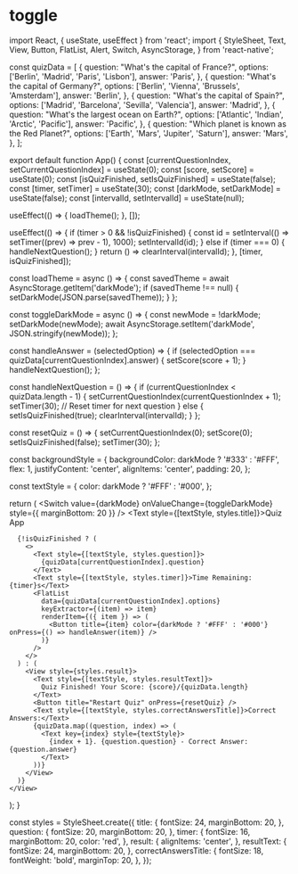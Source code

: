 # toggle
import React, { useState, useEffect } from 'react';
import {
  StyleSheet,
  Text,
  View,
  Button,
  FlatList,
  Alert,
  Switch,
  AsyncStorage,
} from 'react-native';

const quizData = [
  {
    question: "What's the capital of France?",
    options: ['Berlin', 'Madrid', 'Paris', 'Lisbon'],
    answer: 'Paris',
  },
  {
    question: "What's the capital of Germany?",
    options: ['Berlin', 'Vienna', 'Brussels', 'Amsterdam'],
    answer: 'Berlin',
  },
  {
    question: "What's the capital of Spain?",
    options: ['Madrid', 'Barcelona', 'Sevilla', 'Valencia'],
    answer: 'Madrid',
  },
  {
    question: "What's the largest ocean on Earth?",
    options: ['Atlantic', 'Indian', 'Arctic', 'Pacific'],
    answer: 'Pacific',
  },
  {
    question: "Which planet is known as the Red Planet?",
    options: ['Earth', 'Mars', 'Jupiter', 'Saturn'],
    answer: 'Mars',
  },
];

export default function App() {
  const [currentQuestionIndex, setCurrentQuestionIndex] = useState(0);
  const [score, setScore] = useState(0);
  const [isQuizFinished, setIsQuizFinished] = useState(false);
  const [timer, setTimer] = useState(30);
  const [darkMode, setDarkMode] = useState(false);
  const [intervalId, setIntervalId] = useState(null);

  useEffect(() => {
    loadTheme();
  }, []);

  useEffect(() => {
    if (timer > 0 && !isQuizFinished) {
      const id = setInterval(() => setTimer((prev) => prev - 1), 1000);
      setIntervalId(id);
    } else if (timer === 0) {
      handleNextQuestion();
    }
    return () => clearInterval(intervalId);
  }, [timer, isQuizFinished]);

  const loadTheme = async () => {
    const savedTheme = await AsyncStorage.getItem('darkMode');
    if (savedTheme !== null) {
      setDarkMode(JSON.parse(savedTheme));
    }
  };

  const toggleDarkMode = async () => {
    const newMode = !darkMode;
    setDarkMode(newMode);
    await AsyncStorage.setItem('darkMode', JSON.stringify(newMode));
  };

  const handleAnswer = (selectedOption) => {
    if (selectedOption === quizData[currentQuestionIndex].answer) {
      setScore(score + 1);
    }
    handleNextQuestion();
  };

  const handleNextQuestion = () => {
    if (currentQuestionIndex < quizData.length - 1) {
      setCurrentQuestionIndex(currentQuestionIndex + 1);
      setTimer(30); // Reset timer for next question
    } else {
      setIsQuizFinished(true);
      clearInterval(intervalId);
    }
  };

  const resetQuiz = () => {
    setCurrentQuestionIndex(0);
    setScore(0);
    setIsQuizFinished(false);
    setTimer(30);
  };

  const backgroundStyle = {
    backgroundColor: darkMode ? '#333' : '#FFF',
    flex: 1,
    justifyContent: 'center',
    alignItems: 'center',
    padding: 20,
  };

  const textStyle = {
    color: darkMode ? '#FFF' : '#000',
  };

  return (
    <View style={backgroundStyle}>
      <Switch
        value={darkMode}
        onValueChange={toggleDarkMode}
        style={{ marginBottom: 20 }}
      />
      <Text style={[textStyle, styles.title]}>Quiz App</Text>

      {!isQuizFinished ? (
        <>
          <Text style={[textStyle, styles.question]}>
            {quizData[currentQuestionIndex].question}
          </Text>
          <Text style={[textStyle, styles.timer]}>Time Remaining: {timer}s</Text>
          <FlatList
            data={quizData[currentQuestionIndex].options}
            keyExtractor={(item) => item}
            renderItem={({ item }) => (
              <Button title={item} color={darkMode ? '#FFF' : '#000'} onPress={() => handleAnswer(item)} />
            )}
          />
        </>
      ) : (
        <View style={styles.result}>
          <Text style={[textStyle, styles.resultText]}>
            Quiz Finished! Your Score: {score}/{quizData.length}
          </Text>
          <Button title="Restart Quiz" onPress={resetQuiz} />
          <Text style={[textStyle, styles.correctAnswersTitle]}>Correct Answers:</Text>
          {quizData.map((question, index) => (
            <Text key={index} style={textStyle}>
              {index + 1}. {question.question} - Correct Answer: {question.answer}
            </Text>
          ))}
        </View>
      )}
    </View>
  );
}

const styles = StyleSheet.create({
  title: {
    fontSize: 24,
    marginBottom: 20,
  },
  question: {
    fontSize: 20,
    marginBottom: 20,
  },
  timer: {
    fontSize: 16,
    marginBottom: 20,
    color: 'red',
  },
  result: {
    alignItems: 'center',
  },
  resultText: {
    fontSize: 24,
    marginBottom: 20,
  },
  correctAnswersTitle: {
    fontSize: 18,
    fontWeight: 'bold',
    marginTop: 20,
  },
});
